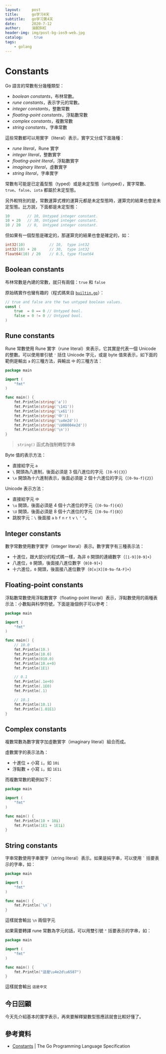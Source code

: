 ```yaml
---
layout:     post
title:      go学习4天
subtitle:   go学习第4天
date:       2020-7-12
author:     油腻斜杠
header-img: img/post-bg-ios9-web.jpg
catalog: 	 true
tags:
    - golang
---
```



# Constants

Go 語言的常數有分幾種類型：

* *boolean constants*，布林常數。
* *rune constants*，表示字元的常數。
* *integer constants*，整數常數
* *floating-point constants*，浮點數常數
* *complex constants*，複數常數
* *string constants*，字串常數

這些常數都可以用實字（literal）表示，實字又分成下面幾種：

* *rune literal*，Rune 實字
* *integer literal*，整數實字
* *floating-point literal*，浮點數實字
* *imaginary literal*，虛數實字
* *string literal*，字串實字

常數有可能是已定義型態（typed）或是未定型態（untyped），實字常數、`true`、`false`、`iota` 都屬於未定型態。

另外較特別的是，常數運算式裡的運算元都是未定型態時，運算完的結果也會是未定型態。比方說，下面都是未定型態：

```go
10        // 10, Untyped integer constant.
10 + 20   // 30, Untyped integer constant.
10 / 20   // 0,  Untyped integer constant.
```

但如果有一個型態是確定的，那運算完的結果也會是確定的，如：

```go
int32(10)           // 10,  type int32
int32(10) + 20      // 30,  type int32
float64(10) / 20    // 0.5, type float64
```

## Boolean constants

布林常數是內建的常數，就只有兩個：`true` 和 `false`

原始碼實作也蠻有趣的（程式碼來自 [`builtin.go`](https://github.com/golang/go/blob/master/src/builtin/builtin.go#L16-L20)）：

```go
// true and false are the two untyped boolean values.
const (
	true  = 0 == 0 // Untyped bool.
	false = 0 != 0 // Untyped bool.
)
```

## Rune constants

Rune 常數使用 Rune 實字（rune literal）來表示，它其實是代表一個 Unicode 的整數。可以使用單引號 `'` 括住 Unicode 字元，或是 byte 值來表示，如下面的範例是輸出 `a` 的三種方法，與輸出 `中` 的三種方法：

```go
package main

import (
	"fmt"
)

func main() {
	fmt.Println(string('a'))
	fmt.Println(string('\141'))
	fmt.Println(string('\x61'))
	fmt.Println(string('中'))
	fmt.Println(string('\u4e2d'))
	fmt.Println(string('\U00004e2d'))
	fmt.Println(string('\n'))
}
```

> `string()` 函式為強制轉型字串

Byte 值的表示方法：

* 直接給字元 `a`
* `\` 開頭為八進制，後面必須是 3 個八進位的字元（`[0-9]{3}`）
* `\x` 開頭為十六進制表示，後面必須是 2 個十六進位的字元（`[0-9a-f]{2}`）

Unicode 表示方法：

* 直接給字元 `中`
* `\u` 開頭，後面必須是 4 個十六進位的字元（`[0-9a-f]{4}`）
* `\U` 開頭，後面必須是 8 個十六進位的字元（`[0-9a-f]{8}`）
* 跳脫字元：`\` 後面接 `a` `b` `f` `n` `r` `t` `v` `\` `'` `"`。

## Integer constants

數字常數使用數字實字（integer literal）表示。數字實字有三種表示法：

* 十進位，跟大部分的程式碼一樣，為非 `0` 開頭的連續數字（`[1-9][0-9]+`）
* 八進位，`0` 開頭，後面接八進位數字（`0[0-9]+`）
* 十六進位，`0` 開頭，後面接八進位數字（`0[x|X][0-9a-fA-F]+`）

## Floating-point constants

浮點數常數使用浮點數實字（floating-point literal）表示，浮點數使用的兩種表示法：小數點與科學符號，下面是幾個例子可以參考：

```go
package main

import (
	"fmt"
)

func main() {
	// 10.0
	fmt.Println(10.)
	fmt.Println(10.0)
	fmt.Println(010.0)
	fmt.Println(10.e+0)
	fmt.Println(1E1)

	// 0.1
	fmt.Println(.1e+0)
	fmt.Println(.1E0)
	fmt.Println(.1)

	// 10.1
	fmt.Println(10.1)
	fmt.Println(1.01E1)
}
```

## Complex constants

複數常數為數字實字加虛數實字（imaginary literal）組合而成。

虛數實字的表示法為：

* 十進位 + 小寫 `i`，如 `10i`
* 浮點數 + 小寫 `i`，如 `1E1i`

而複數常數的範例如下：

```go
package main

import (
	"fmt"
)

func main() {
	fmt.Println(10 + 10i)
	fmt.Println(1E1 + 1E1i)
}
```

## String constants

字串常數使用字串實字（string literal）表示。如果是純字串，可以使用 `` ` `` 括要表示的字串，如：

```go
package main

import (
	"fmt"
)

func main() {
	fmt.Println(`\n`)
}
```

這樣就會輸出 `\n` 兩個字元

如果需要轉譯 rune 常數為字元的話，可以用雙引號 `"` 括要表示的字串，如：

```go
package main

import (
	"fmt"
)

func main() {
	fmt.Println("這是\u4e2d\u6587")
}
```

這樣就會輸出 `這是中文`

## 今日回顧

今天先介紹基本的實字表示，再來要解釋變數型態應該就會比較好懂了。

## 參考資料

* [Constants][] | The Go Programming Language Specification

[Constants]: https://golang.org/ref/spec#Constants

